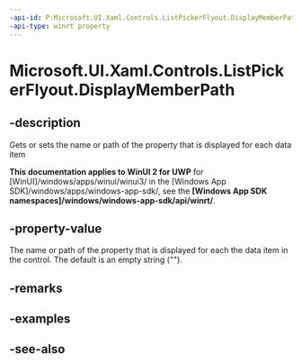 ```yaml
---
-api-id: P:Microsoft.UI.Xaml.Controls.ListPickerFlyout.DisplayMemberPath
-api-type: winrt property
---
```


<!-- Property syntax
public string DisplayMemberPath { get;  set; }
-->

# Microsoft.UI.Xaml.Controls.ListPickerFlyout.DisplayMemberPath

## -description
Gets or sets the name or path of the property that is displayed for each data item

**This documentation applies to WinUI 2 for UWP** for [WinUI]/windows/apps/winui/winui3/ in the [Windows App SDK]/windows/apps/windows-app-sdk/, see the **[Windows App SDK namespaces]/windows/windows-app-sdk/api/winrt/**.

## -property-value
The name or path of the property that is displayed for each the data item in the control. The default is an empty string ("").

## -remarks

## -examples

## -see-also
